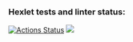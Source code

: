 ### Hexlet tests and linter status:
[![Actions Status](https://github.com/Khimish009/frontend-project-lvl1/workflows/hexlet-check/badge.svg)](https://github.com/Khimish009/frontend-project-lvl1/actions)
<a href="https://codeclimate.com/github/Khimish009/frontend-project-lvl1/maintainability"><img src="https://api.codeclimate.com/v1/badges/757795ef1f2978fa29f8/maintainability" /></a>
